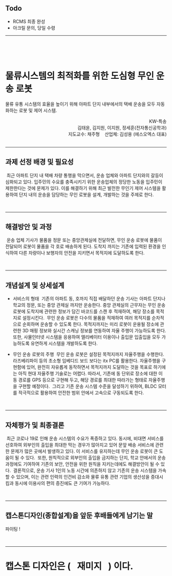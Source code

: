 ## Todo

- RCMS 최종 완성
- 아크릴 문의, 당일 수령



- - -
<br>
<br>
<br>



# 물류시스템의 최적화를 위한 도심형 무인 운송 로봇

물류 유통 시스템의 효율을 높이기 위해 아파트 단지 내부에서의 택배 운송을 모두 자동화하는 로봇 및 제어 시스템.

<div align="right">
KW-특송
</div>
<div align="right">
김태윤, 김지원, 이지원, 정세훈(전자통신공학과)
</div>
<div align="right">
지도교수: 채주형&nbsp;&nbsp;&nbsp;&nbsp;산업체: 김성용 (에스오엑스 대표)
</div>
<br>

- - -
## 과제 선정 배경 및 필요성
&nbsp;최근 아파트 단지 내 택배 차량 통행을 막으면서, 운송 업체와 아파트 단지와의 갈등이 심화되고 있다. 입주민의 수요를 충족시키기 위한 운송업체의 정당한 노동을 입주민이 제한한다는 것에 문제가 있다. 이를 해결하기 위해 최근 발전한 무인기 제어 시스템을 활용하여 단지 내의 운송을 담당하는 무인 로봇을 설계, 개발하는 것을 주제로 한다.




<br>

- - - 
## 해결방안 및 과정
&nbsp;운송 업체 기사가 물품을 정문 또는 중앙관제실에 전달하면, 무인 운송 로봇에 물품이 전달되어 로봇이 물품을 각 호로 배송하게 된다. 도착지 까지는 기존에 입력된 환경을 인식하여 다른 차량이나 보행자의 안전을 지키면서 목적지에 도달하도록 한다.




<br>

- - -
## 개념설계 및 상세설계
- 서비스의 형태
	&nbsp;기존의 아파트 동, 호까지 직접 배달하던 운송 기사는 아파트 단지나 학교의 정문, 또는 중앙 관제실 까지만 운송한다. 중앙 관제실의 근무자는 무인 운송 로봇에 도착지에 관련한 정보가 담긴 바코드를 스캔 후 적재하여, 해당 장소를 목적지로 설정시킨다.
	&nbsp;무인 운송 로봇은 다수의 물품을 적재하여 여러 목적지를 순차적으로 순회하며 운송할 수 있도록 한다. 목적지까지는 미리 로봇이 운용될 장소에 관련한 3D 매핑 정보와 실시간 스캐닝 정보를 연동하여 자율 주행이 가능하도록 한다. 또한, 사물인터넷 시스템을 응용하여 엘리베이터 이용이나 출입문 입출입을 모두 가능하도록 유연하게 시스템을 개발하도록 한다.

- 무인 운송 로봇의 주행
	&nbsp;무인 운송 로봇은 설정된 목적지까지 자율주행을 수행한다. 라즈베리파이 등의 초소형 임베디드 보드 보다는 itx PC를 활용한다. 자율주행을 구현함에 있어, 완전히 자유롭게 동작하면서 목적지까지 도달하는 것을 목표로 하기에는 아직 현대 자율주행 기술로는 어렵다. 따라서, 기존에 동 단위로 장소에 대한 이동 경로를 GPS 등으로 구현해 두고, 해당 경로를 최대한 따라가는 형태로 자율주행을 구현할 예정이다.
	&nbsp;그리고 기존 운송 시스템 수준을 달성하기 위하여, BLDC 모터를 적극적으로 활용하여 안전한 범위 안에서 고속으로 구동되도록 한다.




<br>

- - -
## 자체평가 및 최종결론
&nbsp;최근 코로나 19로 인해 운송 시스템의 수요가 폭증하고 있다. 동시에, 비대면 서비스를 선호하여 외부인의 출입을 최대한 막는 경우가 많아지고 있어 문앞 배송 서비스에 관련한 문제가 많은 곳에서 발생하고 있다. 이 서비스를 유지하는데 무인 운송 로봇이 큰 도움이 될 수 있다.
&nbsp;또한, 원칙적으로 외부인의 출입을 금지하는 단지, 학교 안에서의 운송 과정에도 기여하여 기존의 보안, 안전을 위한 원칙을 지키는데에도 해결방안이 될 수 있다.
&nbsp;결론적으로, 운송 기사 1인의 노동 시간에 의존하지 않고 기존의 운송 시스템을 가속할 수 있으며, 이는 관련 인력의 인건비 감소와 물류 유통 관련 기업의 생산성을 증대시킴과 동시에 이용사의 편의 증진에도 큰 기여가 가능하다.




<br>

- - -
## 캡스톤디자인(종합설계)을 앞둔 후배들에게 남기는 말
파이팅 !




<br>

- - -
# 캡스톤 디자인은 ( &nbsp; 재미지 &nbsp; ) 이다.


